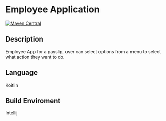 # Employee Application

[![Maven Central](https://img.shields.io/maven-central/v/org.jetbrains.kotlin-wrappers/kotlin-mui-icons)](https://mvnrepository.com/artifact/org.jetbrains.kotlin-wrappers/kotlin-mui-icons)


## Description
Employee App for a payslip, user can select options from a menu to select what action they want to do.

## Language
Koitlin

## Build Enviroment 
Intellij
